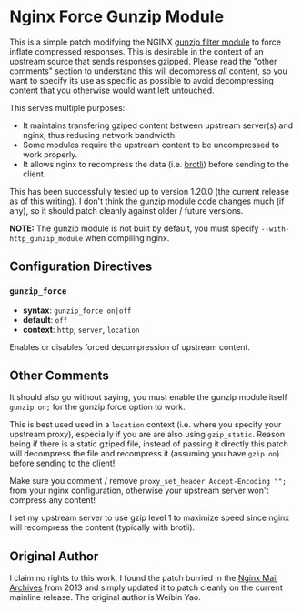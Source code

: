 # Nginx Force Gunzip Module
This is a simple patch modifying the NGINX [gunzip filter module](http://nginx.org/en/docs/http/ngx_http_gunzip_module.html "gunzip filter module") to force inflate compressed responses. This is desirable in the context of an upstream source that sends responses gzipped. Please read the "other comments" section to understand this will decompress *all* content, so you want to specify its use as specific as possible to avoid decompressing content that you otherwise would want left untouched.

This serves multiple purposes:
- It maintains transfering gziped content between upstream server(s) and nginx, thus reducing network bandwidth.
- Some modules require the upstream content to be uncompressed to work properly.
- It allows nginx to recompress the data (i.e. [brotli](https://github.com/google/ngx_brotli "brotli")) before sending to the client.

This has been successfully tested up to version 1.20.0 (the current release as of this writing). I don't think the gunzip module code changes much (if any), so it should patch cleanly against older / future versions.

**NOTE:** The gunzip module is not built by default, you must specify `--with-http_gunzip_module` when compiling nginx.

## Configuration Directives

### `gunzip_force`
- **syntax**: `gunzip_force on|off`
- **default**: `off`
- **context**: `http`, `server`, `location`

Enables or disables forced decompression of upstream content.

## Other Comments
It should also go without saying, you must enable the gunzip module itself `gunzip on;` for the gunzip force option to work.

This is best used used in a `location` context (i.e. where you specify your upstream proxy), especially if you are are also using `gzip_static`. Reason being if there is a static gziped file, instead of passing it directly this patch will decompress the file and recompress it (assuming you have `gzip on`) before sending to the client! 

Make sure you comment / remove `proxy_set_header Accept-Encoding "";` from your nginx configuration, otherwise your upstream server won't compress any content!

I set my upstream server to use gzip level 1 to maximize speed since nginx will recompress the content (typically with brotli).

## Original Author
I claim no rights to this work, I found the patch burried in the [Nginx Mail Archives](http://mailman.nginx.org/pipermail/nginx-devel/2013-January/003276.html "Nginx Mail Archives") from 2013 and simply updated it to patch cleanly on the current mainline release. The original author is Weibin Yao.
